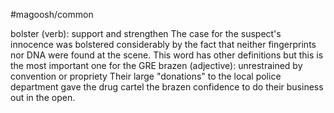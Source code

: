 #magoosh/common

bolster (verb): support and strengthen 
The case for the suspect's innocence was bolstered considerably by the fact that neither fingerprints nor 
DNA were found at the scene. 
This word has other definitions but this is the most important one for the GRE 
brazen (adjective): unrestrained by convention or propriety 
Their large "donations" to the local police department gave the drug cartel the brazen confidence to do 
their business out in the open. 
